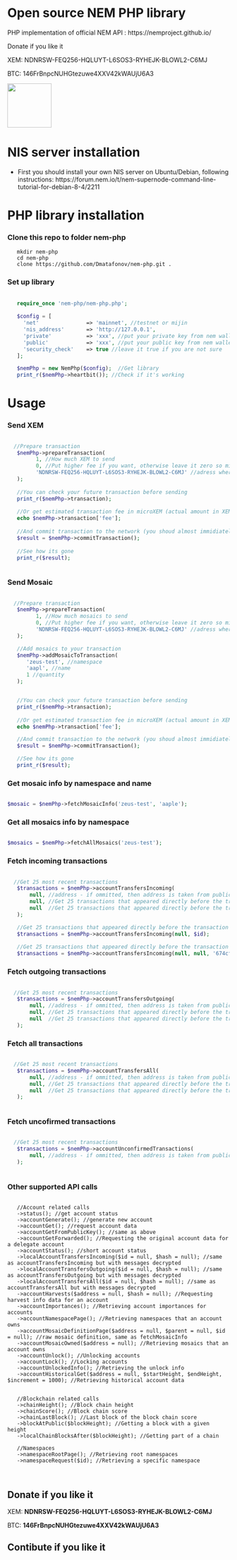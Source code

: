 <h1>Open source NEM PHP library</h1>
<p> PHP implementation of official NEM API : https://nemproject.github.io/</p> 
<p>Donate if you like it</p>
<p>XEM: NDNRSW-FEQ256-HQLUYT-L6SOS3-RYHEJK-BLOWL2-C6MJ</p>
<p>BTC: 146FrBnpcNUHGtezuwe4XXV42kWAUjU6A3</p>

<img src="https://nemproject.github.io/logo.png" style="height: 100px"/>
<h1>NIS server installation</h1>

<ul>
   <li>First you should install your own NIS server on Ubuntu/Debian, following instructions: https://forum.nem.io/t/nem-supernode-command-line-tutorial-for-debian-8-4/2211</li>
</ul>

<h1>PHP library installation</h1>

   <h3>Clone this repo to folder nem-php</h3>
   
   ```
      mkdir nem-php
      cd nem-php
      clone https://github.com/Dmatafonov/nem-php.git .
   ```
   
   <h3>Set up library</h3>
   
   ```php
      
      require_once 'nem-php/nem-php.php';
      
      $config = [
        'net'               => 'mainnet', //testnet or mijin
        'nis_address'       => 'http://127.0.0.1',
        'private'           => 'xxx', //put your private key from nem wallet
        'public'            => 'xxx', //put your public key from nem wallet
        'security_check'    => true //leave it true if you are not sure
      ];

      $nemPhp = new NemPhp($config);  //Get library
      print_r($nemPhp->heartbit()); //Check if it's working

   ```
   
<h1>Usage</h1>
   
   <h3>Send XEM</h3>
   
   ```php
   
     //Prepare transaction
      $nemPhp->prepareTransaction(
            1, //How much XEM to send 
            0, //Put higher fee if you want, otherwise leave it zero so minimum fee will be taken off
            'NDNRSW-FEQ256-HQLUYT-L6SOS3-RYHEJK-BLOWL2-C6MJ' //adress where to send
      );
      
      //You can check your future transaction before sending
      print_r($nemPhp->transaction);
      
      //Or get estimated transaction fee in microXEM (actual amount in XEM will be divided vy 1000000)
      echo $nemPhp->transaction['fee'];
      
      //And commit transaction to the network (you shoud almost immidiately hear 'dink' sound from you wallet
      $result = $nemPhp->commitTransaction();
      
      //See how its gone
      print_r($result);
      
   ```
   
   <h3>Send Mosaic</h3>
   
   ```php

     //Prepare transaction
      $nemPhp->prepareTransaction(
            1, //How much mosaics to send 
            0, //Put higher fee if you want, otherwise leave it zero so minimum fee will be taken off
            'NDNRSW-FEQ256-HQLUYT-L6SOS3-RYHEJK-BLOWL2-C6MJ' //adress where to send
      );

      //Add mosaics to your transaction
      $nemPhp->addMosaicToTransaction(
         'zeus-test', //namespace
         'aapl', //name
         1 //quantity
      );


      //You can check your future transaction before sending
      print_r($nemPhp->transaction);
      
      //Or get estimated transaction fee in microXEM (actual amount in XEM will be divided vy 1000000)
      echo $nemPhp->transaction['fee']; 

      //And commit transaction to the network (you shoud almost immidiately hear 'dink' sound from you wallet
      $result = $nemPhp->commitTransaction();

      //See how its gone
      print_r($result);

   ```
      
<h3>Get mosaic info by namespace and name</h3>

   ```php
   
   $mosaic = $nemPhp->fetchMosaicInfo('zeus-test', 'aaple');
   
   ```
   

<h3>Get all mosaics info by namespace </h3>

   ```php
   
   $mosaics = $nemPhp->fetchAllMosaics('zeus-test');
   
   ```
      
      
<h3>Fetch incoming transactions</h3>
   
   ```php

     //Get 25 most recent transactions 
      $transactions = $nemPhp->accountTransfersIncoming(
          null, //address - if ommitted, then address is taken from public key
          null, //Get 25 transactions that appeared directly before the transaction with paricular id
          null  //Get 25 transactions that appeared directly before the transaction with paricular hash
      );

      //Get 25 transactions that appeared directly before the transaction with paricular id
      $transactions = $nemPhp->accountTransfersIncoming(null, $id);
      
      //Get 25 transactions that appeared directly before the transaction with paricular hash
      $transactions = $nemPhp->accountTransfersIncoming(null, null, '674cf29a76c2e86368f8ff6608db731fa6aa54cf4bfdf4efe6c65c946eb3ae01');

   ```
   
   <h3>Fetch outgoing transactions</h3>
   
   
   ```php

     //Get 25 most recent transactions 
      $transactions = $nemPhp->accountTransfersOutgoing(
          null, //address - if ommitted, then address is taken from public key
          null, //Get 25 transactions that appeared directly before the transaction with paricular id
          null  //Get 25 transactions that appeared directly before the transaction with paricular hash
      );


   ```
   
   
<h3>Fetch all transactions</h3>
      
   
   ```php

     //Get 25 most recent transactions 
      $transactions = $nemPhp->accountTransfersAll(
          null, //address - if ommitted, then address is taken from public key
          null, //Get 25 transactions that appeared directly before the transaction with paricular id
          null  //Get 25 transactions that appeared directly before the transaction with paricular hash
      );
      

   ```
   
   
<h3>Fetch uncofirmed transactions</h3>
   
   
   ```php

     //Get 25 most recent transactions 
      $transactions = $nemPhp->accountUnconfirmedTransactions(
          null, //address - if ommitted, then address is taken from public key
      );
      

   ```
   
   
<h3>Other supported API calls</h3>
   
   ```
   
      //Account related calls
      ->status(); //get account status
      ->accountGenerate(); //generate new account
      ->accountGet(); //request account data
      ->accountGetFromPublicKey(); //same as above
      ->accountGetForwarded(); //Requesting the original account data for a delegate account
      ->accountStatus(); //short account status
      ->localAccountTransfersIncoming($id = null, $hash = null); //same as accountTransfersIncoming but with messages decrypted
      ->localAccountTransfersOutgoing($id = null, $hash = null); //same as accountTransfersOutgoing but with messages decrypted
      ->localAccountTransfersAll($id = null, $hash = null); //same as accountTransfersAll but with messages decrypted
      ->accountHarvests($address = null, $hash = null); //Requesting harvest info data for an account
      ->accountImportances(); //Retrieving account importances for accounts
      ->accountNamespacePage(); //Retrieving namespaces that an account owns
      ->accountMosaicDefinitionPage($address = null, $parent = null, $id = null); //raw mosaic definition, same as fetchMosaicInfo
      ->accountMosaicOwned($address = null); //Retrieving mosaics that an account owns
      ->accountUnlock(); //Unlocking accounts
      ->accountLock(); //Locking accounts
      ->accountUnlockedInfo(); //Retrieving the unlock info
      ->accountHistoricalGet($address = null, $startHeight, $endHeight, $increment = 1000); //Retrieving historical account data
      
      
      //Blockchain related calls
      ->chainHeight(); //Block chain height
      ->chainScore(); //Block chain score
      ->chainLastBlock(); //Last block of the block chain score
      ->blockAtPublic($blockHeight); //Getting a block with a given height
      ->localChainBlocksAfter($blockHeight); //Getting part of a chain
      
      //Namespaces
      ->namespaceRootPage(); //Retrieving root namespaces
      ->namespaceRequest($id); //Retrieving a specific namespace
      
      
   ```
   
<h2>Donate if you like it</h2>
<p>XEM: <b>NDNRSW-FEQ256-HQLUYT-L6SOS3-RYHEJK-BLOWL2-C6MJ</b></p>
<p>BTC: <b>146FrBnpcNUHGtezuwe4XXV42kWAUjU6A3</b></p>

<h2>Contibute if you like it</h2>
